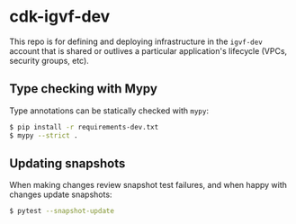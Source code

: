 # cdk-igvf-dev
This repo is for defining and deploying infrastructure in the `igvf-dev` account that is shared or outlives a particular application's lifecycle (VPCs, security groups, etc).

## Type checking with Mypy
Type annotations can be statically checked with `mypy`:
```bash
$ pip install -r requirements-dev.txt
$ mypy --strict .
```

## Updating snapshots
When making changes review snapshot test failures, and when happy with changes update snapshots:
```bash
$ pytest --snapshot-update
```
